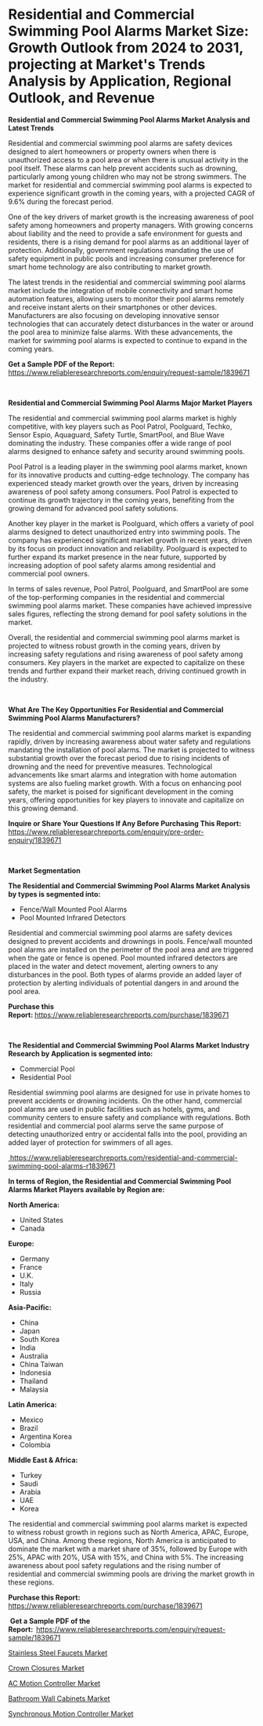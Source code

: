 <p><h1>Residential and Commercial Swimming Pool Alarms Market Size: Growth Outlook from 2024 to 2031, projecting at Market's Trends Analysis by Application, Regional Outlook, and Revenue</h1></p><p><strong>Residential and Commercial Swimming Pool Alarms Market Analysis and Latest Trends</strong></p>
<p><p>Residential and commercial swimming pool alarms are safety devices designed to alert homeowners or property owners when there is unauthorized access to a pool area or when there is unusual activity in the pool itself. These alarms can help prevent accidents such as drowning, particularly among young children who may not be strong swimmers. The market for residential and commercial swimming pool alarms is expected to experience significant growth in the coming years, with a projected CAGR of 9.6% during the forecast period.</p><p>One of the key drivers of market growth is the increasing awareness of pool safety among homeowners and property managers. With growing concerns about liability and the need to provide a safe environment for guests and residents, there is a rising demand for pool alarms as an additional layer of protection. Additionally, government regulations mandating the use of safety equipment in public pools and increasing consumer preference for smart home technology are also contributing to market growth.</p><p>The latest trends in the residential and commercial swimming pool alarms market include the integration of mobile connectivity and smart home automation features, allowing users to monitor their pool alarms remotely and receive instant alerts on their smartphones or other devices. Manufacturers are also focusing on developing innovative sensor technologies that can accurately detect disturbances in the water or around the pool area to minimize false alarms. With these advancements, the market for swimming pool alarms is expected to continue to expand in the coming years.</p></p>
<p><strong>Get a Sample PDF of the Report:&nbsp;</strong> <a href="https://www.reliableresearchreports.com/enquiry/request-sample/1839671">https://www.reliableresearchreports.com/enquiry/request-sample/1839671</a></p>
<p>&nbsp;</p>
<p><strong>Residential and Commercial Swimming Pool Alarms Major Market Players</strong></p>
<p><p>The residential and commercial swimming pool alarms market is highly competitive, with key players such as Pool Patrol, Poolguard, Techko, Sensor Espio, Aquaguard, Safety Turtle, SmartPool, and Blue Wave dominating the industry. These companies offer a wide range of pool alarms designed to enhance safety and security around swimming pools.</p><p>Pool Patrol is a leading player in the swimming pool alarms market, known for its innovative products and cutting-edge technology. The company has experienced steady market growth over the years, driven by increasing awareness of pool safety among consumers. Pool Patrol is expected to continue its growth trajectory in the coming years, benefiting from the growing demand for advanced pool safety solutions.</p><p>Another key player in the market is Poolguard, which offers a variety of pool alarms designed to detect unauthorized entry into swimming pools. The company has experienced significant market growth in recent years, driven by its focus on product innovation and reliability. Poolguard is expected to further expand its market presence in the near future, supported by increasing adoption of pool safety alarms among residential and commercial pool owners.</p><p>In terms of sales revenue, Pool Patrol, Poolguard, and SmartPool are some of the top-performing companies in the residential and commercial swimming pool alarms market. These companies have achieved impressive sales figures, reflecting the strong demand for pool safety solutions in the market.</p><p>Overall, the residential and commercial swimming pool alarms market is projected to witness robust growth in the coming years, driven by increasing safety regulations and rising awareness of pool safety among consumers. Key players in the market are expected to capitalize on these trends and further expand their market reach, driving continued growth in the industry.</p></p>
<p>&nbsp;</p>
<p><strong>What Are The Key Opportunities For Residential and Commercial Swimming Pool Alarms Manufacturers?</strong></p>
<p><p>The residential and commercial swimming pool alarms market is expanding rapidly, driven by increasing awareness about water safety and regulations mandating the installation of pool alarms. The market is projected to witness substantial growth over the forecast period due to rising incidents of drowning and the need for preventive measures. Technological advancements like smart alarms and integration with home automation systems are also fueling market growth. With a focus on enhancing pool safety, the market is poised for significant development in the coming years, offering opportunities for key players to innovate and capitalize on this growing demand.</p></p>
<p><strong>Inquire or Share Your Questions If Any Before Purchasing This Report:</strong> <a href="https://www.reliableresearchreports.com/enquiry/pre-order-enquiry/1839671">https://www.reliableresearchreports.com/enquiry/pre-order-enquiry/1839671</a></p>
<p>&nbsp;</p>
<p><strong>Market Segmentation</strong></p>
<p><strong>The Residential and Commercial Swimming Pool Alarms Market Analysis by types is segmented into:</strong></p>
<p><ul><li>Fence/Wall Mounted Pool Alarms</li><li>Pool Mounted Infrared Detectors</li></ul></p>
<p><p>Residential and commercial swimming pool alarms are safety devices designed to prevent accidents and drownings in pools. Fence/wall mounted pool alarms are installed on the perimeter of the pool area and are triggered when the gate or fence is opened. Pool mounted infrared detectors are placed in the water and detect movement, alerting owners to any disturbances in the pool. Both types of alarms provide an added layer of protection by alerting individuals of potential dangers in and around the pool area.</p></p>
<p><strong>Purchase this Report:&nbsp;</strong><a href="https://www.reliableresearchreports.com/purchase/1839671">https://www.reliableresearchreports.com/purchase/1839671</a></p>
<p>&nbsp;</p>
<p><strong>The Residential and Commercial Swimming Pool Alarms Market Industry Research by Application is segmented into:</strong></p>
<p><ul><li>Commercial Pool</li><li>Residential Pool</li></ul></p>
<p><p>Residential swimming pool alarms are designed for use in private homes to prevent accidents or drowning incidents. On the other hand, commercial pool alarms are used in public facilities such as hotels, gyms, and community centers to ensure safety and compliance with regulations. Both residential and commercial pool alarms serve the same purpose of detecting unauthorized entry or accidental falls into the pool, providing an added layer of protection for swimmers of all ages.</p></p>
<p><a href="https://www.reliableresearchreports.com/residential-and-commercial-swimming-pool-alarms-r1839671">&nbsp;https://www.reliableresearchreports.com/residential-and-commercial-swimming-pool-alarms-r1839671</a></p>
<p><strong>In terms of Region, the Residential and Commercial Swimming Pool Alarms Market Players available by Region are:</strong></p>
<p>
    <p> <strong> North America: </strong>
        <ul>
            <li>United States</li>
            <li>Canada</li>
        </ul>
        </p> 
    <p> <strong> Europe: </strong>
        <ul>
            <li>Germany</li>
            <li>France</li>
            <li>U.K.</li>
            <li>Italy</li>
            <li>Russia</li>
        </ul>
        </p> 
    <p> <strong> Asia-Pacific: </strong>
        <ul>
            <li>China</li>
            <li>Japan</li>
            <li>South Korea</li>
            <li>India</li>
            <li>Australia</li>
            <li>China Taiwan</li>
            <li>Indonesia</li>
            <li>Thailand</li>
            <li>Malaysia</li>
        </ul>
        </p> 
    <p> <strong> Latin America: </strong>
        <ul>
            <li>Mexico</li>
            <li>Brazil</li>
            <li>Argentina Korea</li>
            <li>Colombia</li>
        </ul>
        </p> 
    <p> <strong> Middle East & Africa: </strong>
        <ul>
            <li>Turkey</li>
            <li>Saudi</li>
            <li>Arabia</li>
            <li>UAE</li>
            <li>Korea</li>
        </ul>
    </p>
    </p>
<p><p>The residential and commercial swimming pool alarms market is expected to witness robust growth in regions such as North America, APAC, Europe, USA, and China. Among these regions, North America is anticipated to dominate the market with a market share of 35%, followed by Europe with 25%, APAC with 20%, USA with 15%, and China with 5%. The increasing awareness about pool safety regulations and the rising number of residential and commercial swimming pools are driving the market growth in these regions.</p></p>
<p><strong>Purchase this Report: </strong><a href="https://www.reliableresearchreports.com/purchase/1839671">https://www.reliableresearchreports.com/purchase/1839671</a></p>
<p>&nbsp;<strong>Get a Sample PDF of the Report:&nbsp;&nbsp;</strong><a href="https://www.reliableresearchreports.com/enquiry/request-sample/1839671">https://www.reliableresearchreports.com/enquiry/request-sample/1839671</a></p>
<p><strong></strong></p>
<p><p><a href="https://medium.com/@lawrencekelley6262/stainless-steel-faucets-market-a-global-and-regional-analysis-focus-on-end-user-product-and-7c46b18be5f1">Stainless Steel Faucets Market</a></p><p><a href="https://medium.com/@joeyojholms59/crown-closures-market-size-market-segmentation-market-trends-and-growth-analysis-forecast-till-04506cc89403">Crown Closures Market</a></p><p><a href="https://github.com/lizaRempel/Market-Research-Report-List-1/blob/main/ac-motion-controller-market.md">AC Motion Controller Market</a></p><p><a href="https://medium.com/@gerkabranch5/global-bathroom-wall-cabinets-industry-types-applications-market-players-regional-growth-5b29e723259b">Bathroom Wall Cabinets Market</a></p><p><a href="https://github.com/ohumlzho95/Market-Research-Report-List-1/blob/main/synchronous-motion-controller-market.md">Synchronous Motion Controller Market</a></p></p>